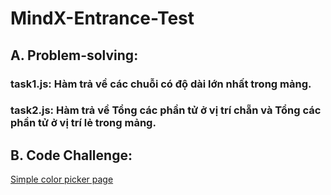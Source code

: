 # MindX-Entrance-Test
## A. Problem-solving:
### task1.js: Hàm trả về các chuỗi có độ dài lớn nhất trong mảng.
### task2.js: Hàm trả về Tổng các phần tử ở vị trí chẵn và Tổng các phần tử ở vị trí lẻ trong mảng.
## B. Code Challenge:
[Simple color picker page](https://xuananh95.github.io/MindX-Entrance-Test/)

